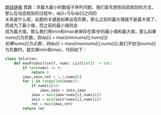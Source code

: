 [题目链接](https://leetcode-cn.com/problems/maximum-product-subarray/submissions/)
思路：求最大最小的数组子序列问题，我们首先想到动态规划的方法，那么在动态规划的过程中，dp[i+1]与dp[i]之间的  
关系是什么呢，此题的关键是如果出现负数，那么之前的最大值就不是最大值了，而成为了最小值，而之前的最小值则会  
成为最大值，那么我们用imin和imax来保存在第i步的最小值和最大值，那么如果nums[i]为负数，则dp[i] = max(imin*nums[i],nums[i])  
如果nums[i]为正数，则dp[i] = max(imax*nums[i],nums[i]),我们不妨当nums[i]为负数时，就交换imin和imax，代码如下：
```Python
class Solution:
    def maxProduct(self, nums: List[int]) -> int:
        if len(nums) == 0:
            return 0
        imax,imin,ret = 1,1,nums[0]
        for i in range(len(nums)):
            if nums[i]<0:
                imax,imin = imin,imax
            imax = max(imax*nums[i],nums[i])
            imin = min(imin*nums[i],nums[i])
            ret = max(imax,ret)
        return ret
```
